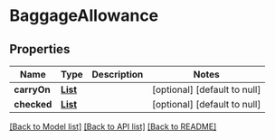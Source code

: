 # BaggageAllowance
## Properties

| Name | Type | Description | Notes |
|------------ | ------------- | ------------- | -------------|
| **carryOn** | [**List**](BaggageAllowanceItem.md) |  | [optional] [default to null] |
| **checked** | [**List**](BaggageAllowanceItem.md) |  | [optional] [default to null] |

[[Back to Model list]](../README.md#documentation-for-models) [[Back to API list]](../README.md#documentation-for-api-endpoints) [[Back to README]](../README.md)

